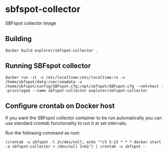 # sbfspot-collector
SBFspot collector image

## Building
```
docker build explorer/sbfspot-collector .
```

## Running SBFspot collector
```
docker run -it -v /etc/localtime:/etc/localtime:ro -v /home/sbfspot/data:/var/smadata -v /home/sbfspot/config/SBFspot.cfg:/opt/sbfspot/SBFspot.cfg --net=host --privileged --name sbfspot-collector explorer/sbfspot-collector
```

## Configure crontab on Docker host

If you want the SBFspot collector container to be run automatically you can use standard crontab functionality to run it at set intervals;

Run the following command as root:

```
(crontab -u sbfspot -l 2>/dev/null; echo "*/5 5-23 * * * docker start -a sbfspot-collector > /dev/null 2>&1") | crontab -u sbfspot -
```

